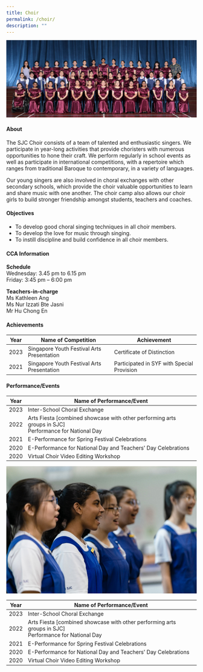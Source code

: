 ```yaml
---
title: Choir
permalink: /choir/
description: ""
---
```

![](/images/CCA/2023/Choir/choir%20formal.jpg)

#### **About**

The SJC Choir consists of a team of talented and enthusiastic singers. We participate in year-long activities that provide choristers with numerous opportunities to hone their craft. We perform regularly in school events as well as participate in international competitions, with a repertoire which ranges from traditional Baroque to contemporary, in a variety of languages.

Our young singers are also involved in choral exchanges with other secondary schools, which provide the choir valuable opportunities to learn and share music with one another. The choir camp also allows our choir girls to build stronger friendship amongst students, teachers and coaches.

#### **Objectives**

*   To develop good choral singing techniques in all choir members.
*   To develop the love for music through singing.
*   To instill discipline and build confidence in all choir members.

#### **CCA Information**
**Schedule**        
<br>Wednesday: 3.45 pm to 6.15 pm
<br>Friday: 3:45 pm – 6:00 pm<br>

**Teachers-in-charge**
<br>Ms Kathleen Ang <br> Ms Nur Izzati Bte Jasni<br>Mr Hu Chong En<br>

#### **Achievements**


| Year | Name of Competition | Achievement |
| -------- | -------- | -------- |
| 2023     | Singapore Youth Festival Arts Presentation    | Certificate of Distinction     |
| 2021     | Singapore Youth Festival Arts Presentation    | Participated in SYF with Special Provision   |

#### **Performance/Events** 
| Year | Name of Performance/Event | 
| -------- | -------- | 
| 2023     | Inter-School Choral Exchange     |
| 2022    | Arts Fiesta \[combined showcase with other performing arts groups in SJC\] <br>  Performance for National Day   |
| 2021     | E-Performance for Spring Festival Celebrations     |
| 2020   | E-Performance for National Day and Teachers' Day Celebrations     |
| 2020   |Virtual Choir Video Editing Workshop     |

![](/images/CCA/Visual%20&amp;%20Performing%20Arts/Choir/C2.jpg)

| Year | Name of Performance/Event | 
| -------- | -------- | 
| 2023     | Inter-School Choral Exchange     |
| 2022    | Arts Fiesta \[combined showcase with other performing arts groups in SJC\] <br>  Performance for National Day   |
| 2021     | E-Performance for Spring Festival Celebrations     |
| 2020   | E-Performance for National Day and Teachers' Day Celebrations     |
| 2020   |Virtual Choir Video Editing Workshop     |